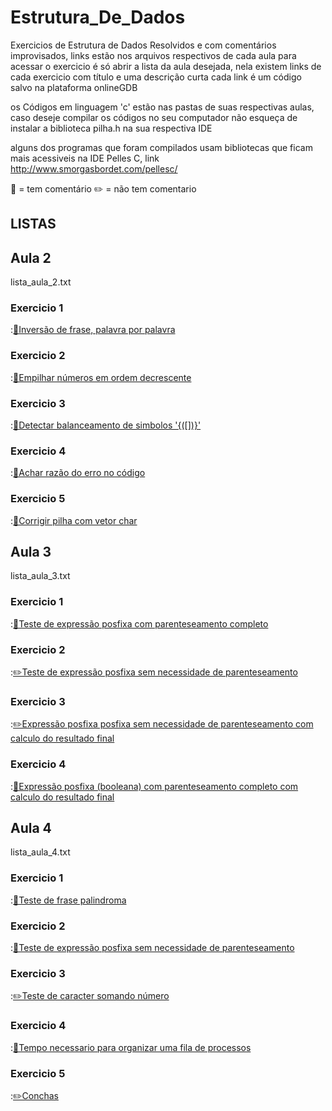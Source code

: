 # Estrutura_De_Dados
Exercicios de Estrutura de Dados Resolvidos e com comentários improvisados, links estão nos arquivos respectivos de cada aula
para acessar o exercicio é só abrir a lista da aula desejada, nela existem links de cada exercicio com título e uma descrição curta
cada link é um código salvo na plataforma onlineGDB

os Códigos em linguagem 'c' estão nas pastas de suas respectivas aulas, caso deseje compilar os códigos no seu computador não esqueça de instalar a biblioteca pilha.h na sua respectiva IDE

alguns dos programas que foram compilados usam bibliotecas que ficam mais acessiveis na IDE Pelles C, link http://www.smorgasbordet.com/pellesc/ 

📑 = tem comentário
✏️ = não tem comentario

<h2>LISTAS</h2>
<h2>Aula 2</h2>
      lista_aula_2.txt
      <h3>Exercicio 1</h3>:<a href="https://onlinegdb.com/HJ1rMsA7w">📑Inversão de frase, palavra por palavra</a> 
      <h3>Exercicio 2</h3>:<a href="https://onlinegdb.com/B1pfzs0QD">📑Empilhar números em ordem decrescente</a> 
      <h3>Exercicio 3</h3>:<a href="https://onlinegdb.com/HkIrn5AXD">📑Detectar balanceamento de simbolos '{([])}'</a>
      <h3>Exercicio 4</h3>:<a href="https://onlinegdb.com/rJKQLqA7P">📑Achar razão do erro no código</a> 
      <h3>Exercicio 5</h3>:<a href="https://onlinegdb.com/r1hZfqCQv">📑Corrigir pilha com vetor char</a> 

<h2>Aula 3</h2>
      lista_aula_3.txt
      <h3>Exercicio 1</h3>:<a href="https://onlinegdb.com/BySZrrb4P">📑Teste de expressão posfixa  com parenteseamento completo</a> 
      <h3>Exercicio 2</h3>:<a href="https://onlinegdb.com/BJiyrSZNv">✏️Teste de expressão posfixa  sem necessidade de parenteseamento</a> 
      <h3>Exercicio 3</h3>:<a href="https://onlinegdb.com/HJxoVH-Nv">✏️Expressão posfixa posfixa  sem necessidade de parenteseamento com calculo do resultado final</a>
      <h3>Exercicio 4</h3>:<a href="https://onlinegdb.com/SJAdVSWEv">📑Expressão posfixa  (booleana) com parenteseamento completo com calculo do resultado final</a> 

<h2>Aula 4</h2>
      lista_aula_4.txt
      <h3>Exercicio 1</h3>:<a href="https://onlinegdb.com/BJDUmP8SP">📑Teste de frase palindroma</a> 
      <h3>Exercicio 2</h3>:<a href="https://onlinegdb.com/rJ6c7PUBD">📑Teste de expressão posfixa  sem necessidade de parenteseamento</a> 
      <h3>Exercicio 3</h3>:<a href="https://onlinegdb.com/ryNTHvIHv">✏️Teste de caracter somando número</a>
      <h3>Exercicio 4</h3>:<a href="https://onlinegdb.com/Hyx0_w8rP">📑Tempo necessario para organizar uma fila de processos</a> 
      <h3>Exercicio 5</h3>:<a href="https://onlinegdb.com/Bkkr4dIHw">✏️Conchas</a> 
